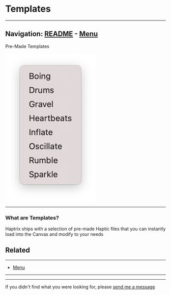 # Templates


---
Navigation: [README](README.md) - [Menu](Menu.md)
---



Pre-Made Templates


![Image](media/images/templates.png)


---


### What are Templates?

Haptrix ships with a selection of pre-made Haptic files that you can instantly load into the Canvas and modify to your needs









## Related
---

- [Menu](Menu.md)

---


---

If you didn't find what you were looking for, please [send me a message](mailto:contact+help@haptrix.com)